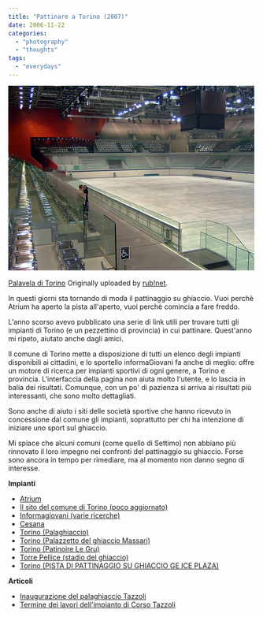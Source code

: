 ```yaml
---
title: "Pattinare a Torino (2007)"
date: 2006-11-22
categories: 
  - "photography"
  - "thoughts"
tags: 
  - "everydays"
---
```


[![](images/195358428_fcb82dddde.jpg)](http://www.flickr.com/photos/rub1net/195358428/ "photo sharing")  

[Palavela di Torino](http://www.flickr.com/photos/rub1net/195358428/) Originally uploaded by [rub!net](http://www.flickr.com/people/rub1net/).

  
In questi giorni sta tornando di moda il pattinaggio su ghiaccio. Vuoi perchè Atrium ha aperto la pista all'aperto, vuoi perchè comincia a fare freddo.

L'anno scorso avevo pubblicato una serie di link utili per trovare tutti gli impianti di Torino (e un pezzettino di provincia) in cui pattinare. Quest'anno mi ripeto, aiutato anche dagli amici.

Il comune di Torino mette a disposizione di tutti un elenco degli impianti disponibili ai cittadini, e lo sportello informaGiovani fa anche di meglio: offre un motore di ricerca per impianti sportivi di ogni genere, a Torino e provincia. L'interfaccia della pagina non aiuta molto l'utente, e lo lascia in balia dei risultati. Comunque, con un po' di pazienza si arriva ai risultati più interessanti, che sono molto dettagliati.

Sono anche di aiuto i siti delle società sportive che hanno ricevuto in concessione dal comune gli impianti, soprattutto per chi ha intenzione di iniziare uno sport sul ghiaccio.

Mi spiace che alcuni comuni (come quello di Settimo) non abbiano più rinnovato il loro impegno nei confronti del pattinaggio su ghiaccio. Forse sono ancora in tempo per rimediare, ma al momento non danno segno di interesse.

**Impianti**

- [Atrium](http://www.atriumtorino.it/iniziative.php?ID=72)
- [Il sito del comune di Torino (poco aggiornato)](http://www.comune.torino.it/sport_torino/pattinaggiogh.htm)
- [Informagiovani (varie ricerche)](http://giovani.comune.torino.it/h3/h3.dll/a2000ig/fvis)
- [Cesana](http://giovani.comune.torino.it/h3/h3.dll/a2000ig/sC:!TEMP!HwTemp!3so44190.tmp/d60/fvis?pg=24)
- [Torino (Palaghiaccio)](http://giovani.comune.torino.it/h3/h3.dll/a2000ig/sC:!TEMP!HwTemp!3so44190.tmp/d64/fvis?pg=24)
- [Torino (Palazzetto del ghiaccio Massari)](http://giovani.comune.torino.it/h3/h3.dll/a2000ig/sC:!TEMP!HwTemp!3so44190.tmp/d66/fvis?pg=24)
- [Torino (Patinoire Le Gru)](http://giovani.comune.torino.it/h3/h3.dll/a2000ig/sC:!TEMP!HwTemp!3so44190.tmp/d69/fvis?pg=24)
- [Torre Pellice (stadio del ghiaccio)](http://giovani.comune.torino.it/h3/h3.dll/a2000ig/sC:!TEMP!HwTemp!3so44190.tmp/d111/fvis?pg=24)
- [Torino (PISTA DI PATTINAGGIO SU GHIACCIO GE ICE PLAZA)](http://giovani.comune.torino.it/h3/h3.dll/a2000ig/sC:!TEMP!HwTemp!3so44190.tmp/d107/fvis?pg=24)
    

**Articoli**

- [Inaugurazione del palaghiaccio Tazzoli](http://www.aicstorino.it/modules.php?name=News&file=article&sid=331)
- [Termine dei lavori dell'impianto di Corso Tazzoli](http://www.agenziatorino2006.it/opere/media/u06/index.htm)
